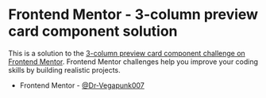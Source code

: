 # Frontend Mentor - 3-column preview card component solution

This is a solution to the [3-column preview card component challenge on Frontend Mentor](https://www.frontendmentor.io/challenges/3column-preview-card-component-pH92eAR2-). Frontend Mentor challenges help you improve your coding skills by building realistic projects.

- Frontend Mentor - [@Dr-Vegapunk007](https://www.frontendmentor.io/profile/Dr-Vegapunk007)
